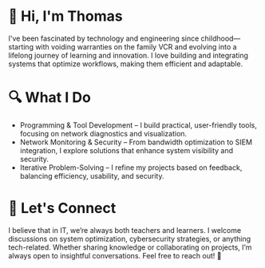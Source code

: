 # 👋 Hi, I'm Thomas
I've been fascinated by technology and engineering since childhood—starting with voiding warranties on the family VCR and evolving into a lifelong journey of learning and innovation. I love building and integrating systems that optimize workflows, making them efficient and adaptable.
# 🔍 What I Do
- Programming & Tool Development – I build practical, user-friendly tools, focusing on network diagnostics and visualization.
- Network Monitoring & Security – From bandwidth optimization to SIEM integration, I explore solutions that enhance system visibility and security.
- Iterative Problem-Solving – I refine my projects based on feedback, balancing efficiency, usability, and security.
# 🤝 Let's Connect
I believe that in IT, we’re always both teachers and learners. I welcome discussions on system optimization, cybersecurity strategies, or anything tech-related. Whether sharing knowledge or collaborating on projects, I’m always open to insightful conversations.
Feel free to reach out! 🚀
